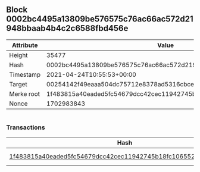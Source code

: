 ## Block 0002bc4495a13809be576575c76ac66ac572d21948bbaab4b4c2c6588fbd456e

Attribute | Value
--- | ---
Height | 35477
Hash | 0002bc4495a13809be576575c76ac66ac572d21948bbaab4b4c2c6588fbd456e
Timestamp | 2021-04-24T10:55:53+00:00
Target | 00254142f49eaaa504dc75712e8378ad5316cbcead634704b3734b6271167cc4
Merke root | 1f483815a40eaded5fc54679dcc42cec11942745b18fc106552b73fe05bda73f
Nonce | 1702983843

```

```

### Transactions

Hash | Amount
--- | ---
[1f483815a40eaded5fc54679dcc42cec11942745b18fc106552b73fe05bda73f](1f483815a40eaded5fc54679dcc42cec11942745b18fc106552b73fe05bda73f.md) | 10.00000000 SKEPTI 
